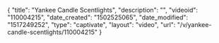 {
    "title": "Yankee Candle Scentlights",
    "description": "",
    "videoid": "110004215",
    "date_created": "1502525065",
    "date_modified": "1517249252",
    "type": "captivate",
    "layout": "video",
    "url": "\/v\/yankee-candle-scentlights\/110004215"
}
